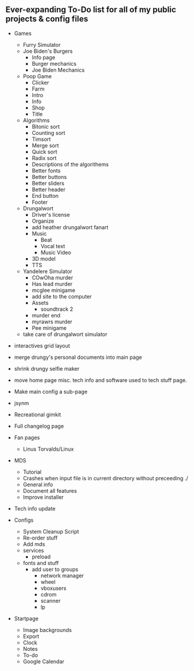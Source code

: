 ## Ever-expanding To-Do list for **all** of my public projects & config files

-   Games
    -   Furry Simulator
    -   Joe Biden's Burgers
        -   Info page
        -   Burger mechanics
        -   Joe Biden Mechanics
    -   Poop Game
        -   Clicker
        -   Farm
        -   Intro
        -   Info
        -   Shop
        -   Title
    -   Algorithms
        -   Bitonic sort
        -   Counting sort
        -   Timsort
        -   Merge sort
        -   Quick sort
        -   Radix sort
        -   Descriptions of the algorithems
        -   Better fonts
        -   Better buttons
        -   Better sliders
        -   Better header
        -   End button
        -   Footer
    -   Drungalwort
        -   Driver's license
        -   Organize
        -   add heather drungalwort fanart
        -   Music
            -   Beat
            -   Vocal text
            -   Music Video
        -   3D model
        -   TTS
    -   Yandelere Simulator
        -   COwOha murder
        -   Has lead murder
        -   mcglee minigame
        -   add site to the computer
        -   Assets
            -   soundtrack 2
        -   murder end
        -   myrawrs murder
        -   Pee minigame
    -   take care of drungalwort simulator
-   interactives grid layout
-   merge drungy's personal documents into main page
-   shrink drungy selfie maker
-   move home page misc. tech info and software used to tech stuff page.
-   Make main config a sub-page
-   jsynm
-   Recreational gimkit
-   Full changelog page
-   Fan pages
    -   Linus Torvalds/Linux
-   MDS
    -   Tutorial
    -   Crashes when input file is in current directory without preceeding ./
    -   General info
    -   Document all features
    -   Improve installer
-   Tech info update
-   Configs

    -   System Cleanup Script
    -   Re-order stuff
    -   Add mds
    -   services
        -   preload
    -   fonts and stuff
        -   add user to groups
            -   network manager
            -   wheel
            -   vboxusers
            -   cdrom
            -   scanner
            -   lp
-   Startpage
    -   Image backgrounds
    -   Export
    -   Clock
    -   Notes
    -   To-do
    -   Google Calendar
